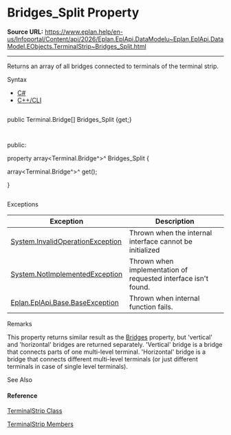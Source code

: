 # Bridges_Split Property

**Source URL:** https://www.eplan.help/en-us/Infoportal/Content/api/2026/Eplan.EplApi.DataModelu~Eplan.EplApi.DataModel.EObjects.TerminalStrip~Bridges_Split.html

---

Returns an array of all bridges connected to terminals of the terminal strip.

Syntax

- [C#](#i-syntax-CS)
- [C++/CLI](#i-syntax-CPP2005)

```
```
public Terminal.Bridge[] Bridges_Split {get;}
```
```

```
```
public:
property array<Terminal.Bridge^>^ Bridges_Split {
   array<Terminal.Bridge^>^ get();
}
```
```

Exceptions

| Exception | Description |
| --- | --- |
| [System.InvalidOperationException](#) | Thrown when the internal interface cannot be initialized |
| [System.NotImplementedException](#) | Thrown when implementation of requested interface isn't found. |
| [Eplan.EplApi.Base.BaseException](Eplan.EplApi.Baseu~Eplan.EplApi.Base.BaseException.html) | Thrown when internal function fails. |

Remarks

This property returns similar result as the [Bridges](Eplan.EplApi.DataModelu~Eplan.EplApi.DataModel.EObjects.TerminalStrip~Bridges.html) property, but 'vertical' and 'horizontal' bridges are returned separately. 'Vertical' bridge is a bridge that connects parts of one multi-level terminal. 'Horizontal' bridge is a bridge that connects different multi-level terminals (or just different terminals in case of single level terminals).



See Also

#### Reference

[TerminalStrip Class](Eplan.EplApi.DataModelu~Eplan.EplApi.DataModel.EObjects.TerminalStrip.html)
  
[TerminalStrip Members](Eplan.EplApi.DataModelu~Eplan.EplApi.DataModel.EObjects.TerminalStrip_members.html)
